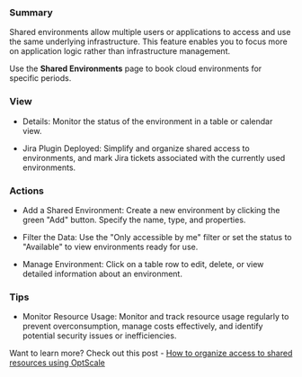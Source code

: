 ### **Summary**

Shared environments allow multiple users or applications to access and use the same underlying infrastructure. This feature enables you to focus more on application logic rather than infrastructure management. 

Use the **Shared Environments** page to book cloud environments for specific periods.

### **View**

- Details: Monitor the status of the environment in a table or calendar view.

- Jira Plugin Deployed: Simplify and organize shared access to environments, and mark Jira tickets associated with the currently used environments.

### **Actions**

- Add a Shared Environment: Create a new environment by clicking the green "Add" button. Specify the name, type, and properties.

- Filter the Data: Use the "Only accessible by me" filter or set the status to "Available" to view environments ready for use.

- Manage Environment: Click on a table row to edit, delete, or view detailed information about an environment.

### **Tips**

- Monitor Resource Usage: Monitor and track resource usage regularly to prevent overconsumption, manage costs effectively, and identify potential security issues or inefficiencies.

Want to learn more? Check out this post - [How to organize access to shared resources using OptScale](https://hystax.com/how-to-organize-access-to-shared-resources-using-optscale/)